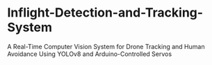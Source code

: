 # Inflight-Detection-and-Tracking-System
A Real-Time Computer Vision System for Drone Tracking and Human Avoidance Using YOLOv8 and Arduino-Controlled Servos
